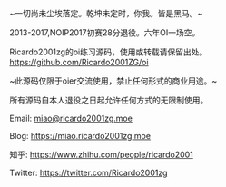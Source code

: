 ~一切尚未尘埃落定。乾坤未定时，你我。皆是黑马。~

2013-2017,NOIP2017初赛28分退役。六年OI一场空。

Ricardo2001zg的oi练习源码，使用或转载请保留出处。
https://github.com/Ricardo2001ZG/oi

~此源码仅限于oier交流使用，禁止任何形式的商业用途。~

所有源码自本人退役之日起允许任何方式的无限制使用。

Email:
miao@ricardo2001zg.moe

Blog:
https://miao.ricardo2001zg.moe

知乎:
https://www.zhihu.com/people/ricardo2001

Twitter:
https://twitter.com/Ricardo2001zg
